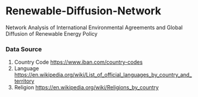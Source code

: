 # Renewable-Diffusion-Network
Network Analysis of International Environmental Agreements and Global Diffusion of Renewable Energy Policy

### Data Source

1. Country Code https://www.iban.com/country-codes
2. Language https://en.wikipedia.org/wiki/List_of_official_languages_by_country_and_territory
3. Religion https://en.wikipedia.org/wiki/Religions_by_country
